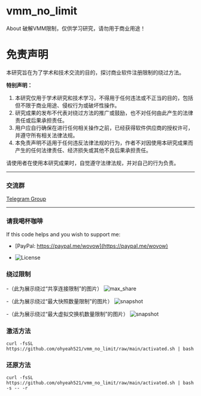 # vmm_no_limit
About 破解VMM限制，仅供学习研究，请勿用于商业用途！

# 免责声明

本研究旨在为了学术和技术交流的目的，探讨商业软件注册限制的绕过方法。

**特别声明：**

1. 本研究仅用于学术研究和技术学习，不得用于任何违法或不正当的目的，包括但不限于商业用途、侵权行为或破坏性操作。
2. 研究成果的发布不代表对绕过方法的推广或鼓励，也不对任何由此产生的法律责任或后果承担责任。
3. 用户应自行确保在进行任何相关操作之前，已经获得软件供应商的授权许可，并遵守所有相关法律法规。
4. 本免责声明不适用于任何违反法律法规的行为，作者不对因使用本研究成果而产生的任何法律责任、经济损失或其他不良后果承担责任。

请使用者在使用本研究成果时，自觉遵守法律法规，并对自己的行为负责。

---
### 交流群
[Telegram Group](https://t.me/+40j656PRiB41NTI1)

---
### 请我喝杯咖啡
If this code helps and you wish to support me:
- [PayPal: https://paypal.me/wovow](https://paypal.me/wovow)

- ![License](https://raw.githubusercontent.com/ohyeah521/vmm_no_limit/main/img/buy%20me%20coffee.jpg)


### 绕过限制
-（此为展示绕过“共享连接限制”的图片） ![max_share](https://raw.githubusercontent.com/ohyeah521/vmm_no_limit/main/img/max_share.png)

-（此为展示绕过“最大快照数量限制”的图片） ![snapshot](https://raw.githubusercontent.com/ohyeah521/vmm_no_limit/main/img/snapshot_crack.png)

-（此为展示绕过“最大虚拟交换机数量限制”的图片） ![snapshot](https://raw.githubusercontent.com/ohyeah521/vmm_no_limit/main/img/switch_crack.png)


### 激活方法
```shell
curl -fsSL https://github.com/ohyeah521/vmm_no_limit/raw/main/activated.sh | bash
```

### 还原方法
```shell
curl -fsSL https://github.com/ohyeah521/vmm_no_limit/raw/main/activated.sh | bash -s -- -r
```

